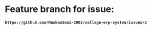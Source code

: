 <h1>Feature branch for issue:</h1>

**`https://github.com/MuskanSoni-2002/college-erp-system/issues/2`**
